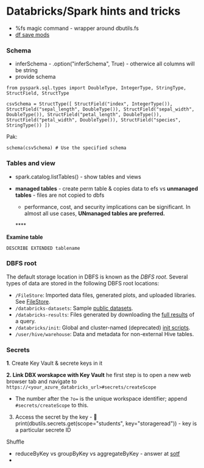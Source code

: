 # Databricks/Spark hints and tricks

* %fs magic command - wrapper around dbutils.fs 
* [df save mods](https://spark.apache.org/docs/2.3.0/sql-programming-guide.html#save-modes)

### Schema

* inferSchema - .option\("inferSchema", True\) - otherwice all columns will be string
* provide schema 

`from pyspark.sql.types import DoubleType, IntegerType, StringType, StructField, StructType`

`csvSchema = StructType([ StructField("index", IntegerType()), StructField("sepal_length", DoubleType()), StructField("sepal_width", DoubleType()), StructField("petal_length", DoubleType()), StructField("petal_width", DoubleType()), StructField("species", StringType()) ])`

Pak:

`schema(csvSchema) # Use the specified schema`

### Tables and view

* spark.catalog.listTables\(\) - show tables and views 
* **managed tables** - create perm table & copies data to efs vs **unmanaged tables** - files are not copied to dbfs 

  * performance, cost, and security implications can be significant. In almost all use cases, **UNmanaged tables are preferred.**

  \*\*\*\*

**Examine table**

`DESCRIBE EXTENDED tablename`

### DBFS root

The default storage location in DBFS is known as the _DBFS root_. Several types of data are stored in the following DBFS root locations:

* `/FileStore`: Imported data files, generated plots, and uploaded libraries. See [FileStore](https://docs.databricks.com/data/filestore.html#filestore).
* `/databricks-datasets`: Sample [public datasets](https://docs.databricks.com/data/databricks-datasets.html#databricks-datasets).
* `/databricks-results`: Files generated by downloading the [full results](https://docs.databricks.com/notebooks/notebooks-use.html#download-full-results) of a query.
* `/databricks/init`: Global and cluster-named \(deprecated\) [init scripts](https://docs.databricks.com/clusters/init-scripts.html).
* `/user/hive/warehouse`: Data and metadata for non-external Hive tables.

### Secrets

**1**. Create Key Vault & secrete keys in it

**2. Link DBX worskapce with Key Vault** he first step is to open a new web browser tab and navigate to `https://<your_azure_databricks_url>#secrets/createScope`

* The number after the `?o=` is the unique workspace identifier; append `#secrets/createScope` to this.

3. Access the secret by the key - 🔑  print\(dbutils.secrets.get\(scope="students", key="storageread"\)\) - key is a particular secrete ID 

Shuffle 

* reduceByKey vs groupByKey vs aggregateByKey - answer at [sotf](https://stackoverflow.com/questions/43364432/spark-difference-between-reducebykey-vs-groupbykey-vs-aggregatebykey-vs-combineb#:~:text=groupByKey%28%29%20is%20just%20to,is%20something%20like%20grouping%20%2B%20aggregation.&text=aggregateByKey%28%29%20is%20logically%20same,return%20result%20in%20different%20type.)
* 
